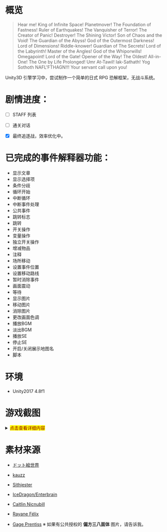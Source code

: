 # 概览

> Hear me! King of Infinite Space! Planetmover! The Foundation of Fastness! Ruler of Earthquakes! The Vanquisher of Terror! The Creator of Panic! Destroyer! The Shining Victor! Son of Chaos and the Void! The Guardian of the Abyss! God of the Outermost Darkness! Lord of Dimensions! Riddle-knower! Guardian of The Secrets! Lord of the Labyrinth! Master of the Angles! God of the Whiporwills! Omegapoint! Lord of the Gate! Opener of the Way! The Oldest! All-in-One! The One by Life Prolonged! Umr At-Tawil! Iak-Sathath! Yog Sothoth NAFL'FTHAGN!!! Your servant call upon you!

Unity3D 引擎学习中，尝试制作一个简单的日式 RPG 恐解框架，无战斗系统。

# 剧情进度：

- [ ] STAFF 列表

- [ ] 通关对话

- [x] 最终追逐战，效率优化中。

# 已完成的事件解释器功能：

- 显示文章
- 显示选择项
- 条件分歧
- 循环开始
- 中断循环
- 中断事件处理
- 公共事件
- 跳转标志
- 跳转
- 开关操作
- 变量操作
- 独立开关操作
- 增减物品
- 注释
- 场所移动
- 设置事件位置
- 设置移动路线
- 暂时消除事件
- 画面震动
- 等待
- 显示图片
- 移动图片
- 消除图片
- 更改画面色调
- 播放BGM
- 淡出BGM
- 播放SE
- 停止SE
- 开启/关闭展示地图名
- 脚本

# 环境

- Unity2017 4.8f1

# 游戏截图

<details>
<summary><mark><font color=darkred>点击查看详细内容</font></mark></summary>

![截图](./doc/img/1.png)

![截图](./doc/img/2.png)

![截图](./doc/img/3.png)

![截图](./doc/img/4.png)

![截图](./doc/img/5.png)

![截图](./doc/img/6.png)

</details>

# 素材来源

- [ドット絵世界](http://yms.main.jp/dotartworld/index.html)

- [kauzz](https://kauzzresources.wordpress.com/)

- [Sithjester](http://untamed.wild-refuge.net/rmxpresources.php)

- [IceDragon/Enterbrain](http://forums.rpgmakerweb.com/index.php?/user/36-icedragon/)

- [Caitlin Nicnubill](http://nicnubill.deviantart.com/)

- [Rayane Félix](https://opengameart.org/content/rpg-terrains)

- [Gage Prentiss](http://www.hplhs.org/images/dart/hod/prentisstrap.jpg) ※ 如果有公共授权的 **偏方三八面体** 图片，请告诉我。
